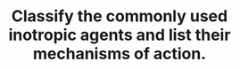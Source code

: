 ---
title: "Classify the commonly used inotropic agents and list their mechanisms of action."
entityType: SAQ
exam: PEX
college: CICM
year: 2008
sitting: A
question: 12
passRate: 0
lo:
- "[[C2d 2]]"
EC_expectedDomains:
- "Candidates could use a number of different classifications, however, were required to include all of the major groups of agents."
- "Mechanisms of action required more than listing adrenergic receptor types. Some listing or discussion of the sub-cellular mechanisms was necessary."
EC_extraCredit:
- "Comment about intracellular calcium being the final common end-point would have scored additional marks"
EC_errorsCommon:
- "Most made some mention of the sympathomimetics, however failed to sub-classify these, or confused catecols versus non-catecols, or naturally occurring versus synthetic agents."
- "Other agents, such as phosphodiesterase inhibitors, calcium sensitisers, cardiac glycosides, or calcium itself received minimal attention."
resources:
- "Stoelting 4th edition 293-320"
- "Katzung 10th edition 121- 198"
- "Rang and Dale 6th edition 168-187 290-291"
---
